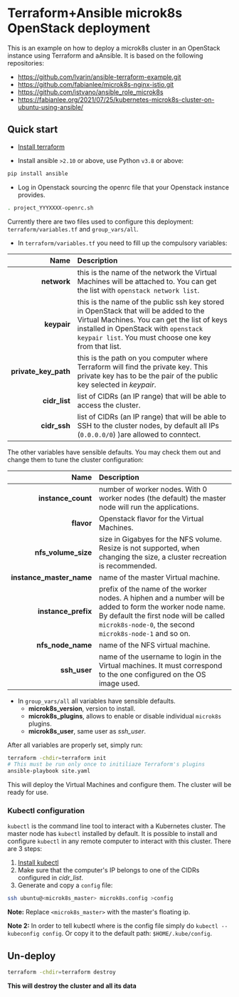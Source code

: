 # Terraform+Ansible microk8s OpenStack deployment

This is an example on how to deploy a microk8s cluster in an OpenStack instance using Terraform and aAnsible. It is based on the following repositories:

* https://github.com/lvarin/ansible-terraform-example.git
* https://github.com/fabianlee/microk8s-nginx-istio.git
* https://github.com/istvano/ansible_role_microk8s
* https://fabianlee.org/2021/07/25/kubernetes-microk8s-cluster-on-ubuntu-using-ansible/

## Quick start

* [Install terraform](https://www.terraform.io/downloads.html)

* Install ansible `>2.10` or above, use Python `v3.8` or above:

```sh
pip install ansible
```

* Log in Openstack sourcing the openrc file that your Openstack instance provides.

```sh
. project_YYYXXXX-openrc.sh
```

Currently there are two files used to configure this deployment: `terraform/variables.tf` and `group_vars/all`.

* In `terraform/variables.tf` you need to fill up the compulsory variables:

|Name|Description|
|-:|:-|
|**network**|this is the name of the network the Virtual Machines will be attached to. You can get the list with `openstack network list`.|
|**keypair**|this is the name of the public ssh key stored in OpenStack that will be added to the Virtual Machines. You can get the list of keys installed in OpenStack with `openstack keypair list`. You must choose one key from that list.
|**private_key_path**|this is the path on you computer where Terraform will find the private key. This private key has to be the pair of the public key selected in _keypair_.|
|**cidr_list**|list of CIDRs (an IP range) that will be able to access the cluster.|
|**cidr_ssh**|list of CIDRs (an IP range) that will be able to SSH to the cluster nodes, by default all IPs (`0.0.0.0/0`) )are allowed to conntect.|

  The other variables have sensible defaults. You may check them out and change them to tune the cluster configuration:

|Name|Description|
|-:|:-|
|**instance_count**|number of worker nodes. With 0 worker nodes (the default) the master node will run the applications.|
|**flavor**|Openstack flavor for the Virtual Machines.|
|**nfs_volume_size**|size in Gigabyes for the NFS volume. Resize is not supported, when changing the size, a cluster recreation is recommended.|
|**instance_master_name**|name of the master Virtual machine.|
|**instance_prefix**|prefix of the name of the worker nodes. A hiphen and a number will be added to form the worker node name. By default the first node will be called `microk8s-node-0`, the second `microk8s-node-1` and so on.|
|**nfs_node_name**|name of the NFS virtual machine.|
|**ssh_user**|name of the username to login in the Virtual machines. It must correspond to the one configured on the OS image used.|

* In `group_vars/all` all variables have sensible defaults.
  * **microk8s_version**, version to install.
  * **microk8s_plugins**, allows to enable or disable individual `microk8s` plugins.
  * **microk8s_user**, same user as _ssh_user_.

After all variables are properly set, simply run:

```sh
terraform -chdir=terraform init
# This must be run only once to initiliaze Terraform's plugins
ansible-playbook site.yaml
```

This will deploy the Virtual Machines and configure them. The cluster will be ready for use.

### Kubectl configuration

`kubectl` is the command line tool to interact with a Kubernetes cluster. The master node has `kubectl` installed by default. It is possible to install and configure `kubectl` in any remote computer to interact with this cluster. There are 3 steps:

1. [Install kubectl](https://kubernetes.io/docs/tasks/tools/)
1. Make sure that the computer's IP belongs to one of the CIDRs configured in _cidr_list_.
1. Generate and copy a `config` file:

  ```sh
  ssh ubuntu@<microk8s_master> microk8s.config >config
```

**Note:** Replace `<microk8s_master>` with the master's floating ip.

**Note 2:** In order to tell kubectl where is the config file simply do `kubectl --kubeconfig config`. Or copy it to the default path: `$HOME/.kube/config`.

## Un-deploy

```sh
terraform -chdir=terraform destroy
```

**This will destroy the cluster and all its data**

